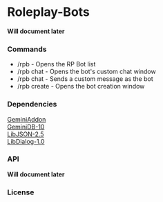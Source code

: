 # Roleplay-Bots
<b>Will document later</b>

### Commands
* /rpb - Opens the RP Bot list
* /rpb chat <bot> - Opens the bot's custom chat window
* /rpb chat <bot> <message> - Sends a custom message as the bot
* /rpb create - Opens the bot creation window

### Dependencies
<a href="">GeminiAddon</a><br/>
<a href="">GeminiDB-10</a><br/>
<a href="">LibJSON-2.5</a><br/>
<a href="">LibDialog-1.0</a><br/>

### API
<b>Will document later</b>

### License

